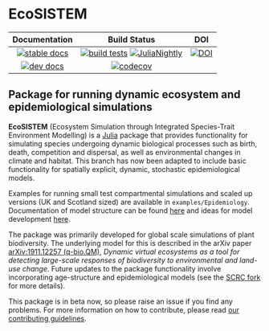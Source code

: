 # EcoSISTEM

| **Documentation** | **Build Status** | **DOI** |
|:-----------------:|:----------------:|:-------:|
| [![stable docs][docs-stable-img]][docs-stable-url] | [![build tests][actions-img]][actions-url] [![JuliaNightly][nightly-img]][nightly-url] | [![DOI][zenodo-img]][zenodo-url] |
| [![dev docs][docs-dev-img]][docs-dev-url] | [![codecov][codecov-img]][codecov-url] | |

## Package for running dynamic ecosystem and epidemiological simulations

**EcoSISTEM** (Ecosystem Simulation through Integrated Species-Trait Environment Modelling) is a [Julia](http://www.julialang.org) package that
provides functionality for simulating species undergoing dynamic
biological processes such as birth, death, competition and dispersal, as well as environmental changes in climate and habitat. This branch has now been adapted to include basic functionality for spatially explicit, dynamic, stochastic epidemiological models.

Examples for running small test compartmental simulations and scaled up versions (UK and Scotland sized) are available in `examples/Epidemiology`. Documentation of model structure can be found [here][model-struct-url] and ideas for model development [here][model-dev-url].

The package was primarily developed for global scale simulations of plant biodiversity. The underlying model for this is described in the arXiv paper [arXiv:1911.12257 (q-bio.QM)][paper-url],
*Dynamic virtual ecosystems as a tool for detecting large-scale
responses of biodiversity to environmental and land-use change*.
Future updates to the package functionality involve incorporating
age-structure and epidemiological models (see the [SCRC fork](https://github.com/ScottishCovidResponse/Simulation.jl) for more details).

This package is in beta now, so please raise an issue if you find any problems. For more information on how to contribute, please read [our contributing guidelines](CONTRIBUTING.md).

[paper-url]: https://arxiv.org/abs/1911.12257

[docs-stable-img]: https://img.shields.io/badge/docs-stable-blue.svg
[docs-stable-url]: https://docs.ecojulia.org/EcoSISTEM.jl/stable/

[docs-dev-img]: https://img.shields.io/badge/docs-dev-blue.svg
[docs-dev-url]: https://docs.ecojulia.org/EcoSISTEM.jl/dev/

[actions-img]: https://github.com/EcoJulia/EcoSISTEM.jl/workflows/EcoSISTEM%20testing/badge.svg?branch=dev
[actions-url]: https://github.com/EcoJulia/EcoSISTEM.jl/actions

[nightly-img]: https://github.com/EcoJulia/EcoSISTEM.jl/actions/workflows/nightly.yaml/badge.svg?branch=dev
[nightly-url]: https://github.com/EcoJulia/EcoSISTEM.jl/actions/workflows/nightly.yaml?branch=dev

[codecov-img]: https://codecov.io/gh/EcoJulia/EcoSISTEM.jl/branch/dev/graph/badge.svg
[codecov-url]: https://codecov.io/gh/EcoJulia/EcoSISTEM.jl?branch=dev

[model-struct-url]: https://docs.ecojulia.org/EcoSISTEM.jl/dev/model_structure/
[model-dev-url]: https://docs.ecojulia.org/EcoSISTEM.jl/dev/model_structure/

[zenodo-img]: https://zenodo.org/badge/251665824.svg
[zenodo-url]: https://zenodo.org/badge/latestdoi/251665824
